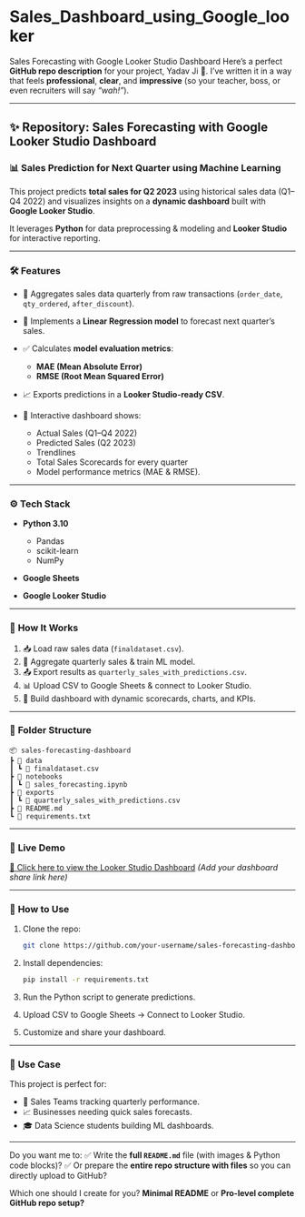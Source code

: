 # Sales_Dashboard_using_Google_looker
Sales Forecasting with Google Looker Studio Dashboard
Here’s a perfect **GitHub repo description** for your project, Yadav Ji 👑. I’ve written it in a way that feels **professional**, **clear**, and **impressive** (so your teacher, boss, or even recruiters will say *“wah!”*).

---

## ✨ **Repository: Sales Forecasting with Google Looker Studio Dashboard**

### 📊 **Sales Prediction for Next Quarter using Machine Learning**

This project predicts **total sales for Q2 2023** using historical sales data (Q1–Q4 2022) and visualizes insights on a **dynamic dashboard** built with **Google Looker Studio**.

It leverages **Python** for data preprocessing & modeling and **Looker Studio** for interactive reporting.

---

### 🛠️ **Features**

* 📅 Aggregates sales data quarterly from raw transactions (`order_date`, `qty_ordered`, `after_discount`).
* 🤖 Implements a **Linear Regression model** to forecast next quarter’s sales.
* ✅ Calculates **model evaluation metrics**:

  * **MAE (Mean Absolute Error)**
  * **RMSE (Root Mean Squared Error)**
* 📈 Exports predictions in a **Looker Studio-ready CSV**.
* 🎨 Interactive dashboard shows:

  * Actual Sales (Q1–Q4 2022)
  * Predicted Sales (Q2 2023)
  * Trendlines
  * Total Sales Scorecards for every quarter
  * Model performance metrics (MAE & RMSE).

---

### ⚙️ **Tech Stack**

* **Python 3.10**

  * Pandas
  * scikit-learn
  * NumPy
* **Google Sheets**
* **Google Looker Studio**

---

### 🚀 **How It Works**

1. 📥 Load raw sales data (`finaldataset.csv`).
2. 🧮 Aggregate quarterly sales & train ML model.
3. 📤 Export results as `quarterly_sales_with_predictions.csv`.
4. 📊 Upload CSV to Google Sheets & connect to Looker Studio.
5. 🎯 Build dashboard with dynamic scorecards, charts, and KPIs.

---

### 📁 **Folder Structure**

```
📦 sales-forecasting-dashboard
┣ 📂 data
┃ ┗ 📄 finaldataset.csv
┣ 📂 notebooks
┃ ┗ 📄 sales_forecasting.ipynb
┣ 📂 exports
┃ ┗ 📄 quarterly_sales_with_predictions.csv
┣ 📄 README.md
┗ 📄 requirements.txt
```

---

### 🌟 **Live Demo**

[🔗 Click here to view the Looker Studio Dashboard](#) *(Add your dashboard share link here)*

---

### 📌 **How to Use**

1. Clone the repo:

   ```bash
   git clone https://github.com/your-username/sales-forecasting-dashboard.git
   ```
2. Install dependencies:

   ```bash
   pip install -r requirements.txt
   ```
3. Run the Python script to generate predictions.
4. Upload CSV to Google Sheets → Connect to Looker Studio.
5. Customize and share your dashboard.

---

### 📣 **Use Case**

This project is perfect for:

* 🏢 Sales Teams tracking quarterly performance.
* 📈 Businesses needing quick sales forecasts.
* 🎓 Data Science students building ML dashboards.

---

Do you want me to:
✅ Write the **full `README.md`** file (with images & Python code blocks)?
✅ Or prepare the **entire repo structure with files** so you can directly upload to GitHub?

Which one should I create for you? **Minimal README** or **Pro-level complete GitHub repo setup?**
